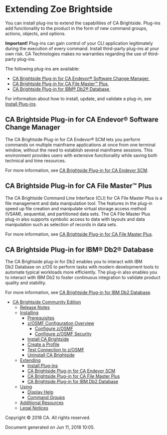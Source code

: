 # Extending Zoe Brightside

You can install plug-ins to extend the capabilities of CA Brightside.
Plug-ins add functionality to the product in the form of new command
groups, actions, objects, and
options. 

**Important!** Plug-ins can gain control of your CLI application
legitimately during the execution of every command. Install third-party
plug-ins at your own risk. CA Technologies makes no warranties regarding
the use of third-party plug-ins.

The following plug-ins are available:

  - [CA Brightside Plug-in for CA Endevor® Software Change
    Manager ](#Extending-CABrightsidePlug-inforCAEndevor®SoftwareChangeManager)
  - [CA Brightside Plug-in for CA File Master™
    Plus ](#Extending-CABrightsidePlug-inforCAFileMaster™Plus)
  - [CA Brightside Plug-in for IBM® Db2®
    Database ](#Extending-CABrightsidePlug-inforIBM®Db2®Database)


For information about how to install, update, and validate a plug-in,
see [Install Plug-ins](Install-Plug-ins_473021292.html).

## CA Brightside Plug-in for CA Endevor® Software Change Manager 

The CA Brightside Plug-in for CA Endevor® SCM lets you perform commands
on multiple mainframe applications at once from one terminal window,
without the need to establish several mainframe sessions. This
environment provides users with extensive functionality while saving
both technical and time resources. 

For more information, see [CA Brightside Plug-in for CA Endevor
SCM](cli-endevorplugin.md).

## CA Brightside Plug-in for CA File Master™ Plus 

The CA Brightside Command Line Interface (CLI) for CA File Master Plus
is a file management and data manipulation tool. The features in the
plug-in speed up file creation and manipulate virtual storage access
method (VSAM), sequential, and partitioned data sets. The CA File Master
Plus plug-in also supports symbolic access to data with layouts and data
manipulation such as selection of records in data sets.

For more information, see [CA Brightside Plug-in for CA File Master
Plus](CA-Brightside-Plug-in-for-CA-File-Master-Plus_475935701.html).

## CA Brightside Plug-in for IBM® Db2® Database 

<span class="TextRun SCXW21701336"><span class="NormalTextRun SCXW21701336">The
CA Brightside plug-in
for </span></span><span class="TextRun SCXW21701336"><span class="NormalTextRun SCXW21701336">Db2
enables you to interact with IBM Db2 Database on z/OS to perform tasks
with </span></span><span class="TextRun SCXW21701336"><span class="NormalTextRun SCXW21701336">modern
development tools to automate typical workloads more efficiently. The
plug-in also enables you to interact with IBM Db2 to foster continuous
integration </span></span><span class="TextRun SCXW21701336"><span class="NormalTextRun SCXW21701336">to</span></span><span class="TextRun SCXW21701336"><span class="NormalTextRun SCXW21701336"> validate
product quality and stability.</span></span>

For more information, see [CA Brightside Plug-in for IBM Db2
Database](CA-Brightside-Plug-in-for-IBM-Db2-Database_475943406.html).

</div>

</div>

</div>

</div>

  - <span id="n-473021279">[CA Brightside Community
    Edition](index.html)</span>
      - <span id="n-473021281">[Release
        Notes](Release-Notes_473021281.html)</span>
    <!-- end list -->
      - <span id="n-473021284">[Installing](Installing_473021284.html)</span>
          - <span id="n-473021285">[Prerequisites](Prerequisites_473021285.html)</span>
        <!-- end list -->
          - <span id="n-473021286">[z/OSMF Configuration
            Overview](473021286.html)</span>
              - <span id="n-473021287">[Configure
                z/OSMF](473021287.html)</span>
            <!-- end list -->
              - <span id="n-473021288">[Configure z/OSMF
                Security](473021288.html)</span>
        <!-- end list -->
          - <span id="n-473021289">[Install CA
            Brightside](Install-CA-Brightside_473021289.html)</span>
        <!-- end list -->
          - <span id="n-473021290">[Create a
            Profile](Create-a-Profile_473021290.html)</span>
        <!-- end list -->
          - <span id="n-473021291">[Test Connection to
            z/OSMF](473021291.html)</span>
        <!-- end list -->
          - <span id="n-473021293">[Uninstall CA
            Brightside](Uninstall-CA-Brightside_473021293.html)</span>
    <!-- end list -->
      - <span id="n-475935698">[Extending](Extending_475935698.html)</span>
          - <span id="n-473021292">[Install
            Plug-ins](Install-Plug-ins_473021292.html)</span>
        <!-- end list -->
          - <span id="n-475935700">[CA Brightside Plug-in for CA Endevor
            SCM](CA-Brightside-Plug-in-for-CA-Endevor-SCM_475935700.html)</span>
        <!-- end list -->
          - <span id="n-475935701">[CA Brightside Plug-in for CA File
            Master
            Plus](CA-Brightside-Plug-in-for-CA-File-Master-Plus_475935701.html)</span>
        <!-- end list -->
          - <span id="n-475943406">[CA Brightside Plug-in for IBM Db2
            Database](CA-Brightside-Plug-in-for-IBM-Db2-Database_475943406.html)</span>
    <!-- end list -->
      - <span id="n-473021294">[Using](Using_473021294.html)</span>
          - <span id="n-473021295">[Display
            Help](Display-Help_473021295.html)</span>
        <!-- end list -->
          - <span id="n-473021296">[Command
            Groups](Command-Groups_473021296.html)</span>
    <!-- end list -->
      - <span id="n-473021297">[Additional
        Resources](Additional-Resources_473021297.html)</span>
    <!-- end list -->
      - <span id="n-38207495">[Legal
        Notices](Legal-Notices_38207495.html)</span>

<div id="footer">

<div class="section footer-body">

Copyright © 2018 CA. All rights reserved.

<div class="footer-logo">

</div>

Document generated on Jun 11, 2018 10:05.

</div>

</div>

</div>
